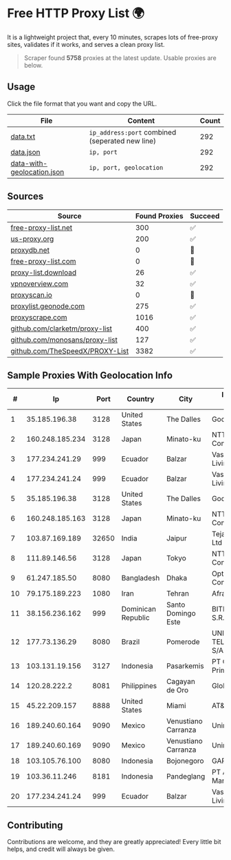 
# Free HTTP Proxy List 🌍

It is a lightweight project that, every 10 minutes, scrapes lots of free-proxy sites, validates if it works, and serves a clean proxy list.


> Scraper found **5758** proxies at the latest update. Usable proxies are below.

## Usage

Click the file format that you want and copy the URL.


|File|Content|Count|
|----|-------|-----|
|[data.txt](https://raw.githubusercontent.com/themiralay/Proxy-List-World/master/data.txt)|`ip_address:port` combined (seperated new line)|292|
|[data.json](https://raw.githubusercontent.com/themiralay/Proxy-List-World/master/data.json)|`ip, port`|292|
|[data-with-geolocation.json](https://raw.githubusercontent.com/themiralay/Proxy-List-World/master/data-with-geolocation.json)|`ip, port, geolocation`|292|

## Sources

|Source|Found Proxies|Succeed|
|------|-------------|-------|
|[free-proxy-list.net](https://free-proxy-list.net)|300|✅|
|[us-proxy.org](https://www.us-proxy.org)|200|✅|
|[proxydb.net](http://proxydb.net)|0|🚫|
|[free-proxy-list.com](https://free-proxy-list.com/?page=&port=&type%5B%5D=http&type%5B%5D=https&up_time=0&search=Search)|0|🚫|
|[proxy-list.download](https://www.proxy-list.download/HTTP)|26|✅|
|[vpnoverview.com](https://vpnoverview.com/privacy/anonymous-browsing/free-proxy-servers)|32|✅|
|[proxyscan.io](https://www.proxyscan.io)|0|🚫|
|[proxylist.geonode.com](https://proxylist.geonode.com/api/proxy-list?limit=300&page=1&sort_by=lastChecked&sort_type=desc&protocols=http,https)|275|✅|
|[proxyscrape.com](https://api.proxyscrape.com/v2/?request=displayproxies&protocol=http&timeout=10000&country=all&ssl=all&anonymity=all)|1016|✅|
|[github.com/clarketm/proxy-list](https://raw.githubusercontent.com/clarketm/proxy-list/master/proxy-list-raw.txt)|400|✅|
|[github.com/monosans/proxy-list](https://raw.githubusercontent.com/monosans/proxy-list/main/proxies/http.txt)|127|✅|
|[github.com/TheSpeedX/PROXY-List](https://raw.githubusercontent.com/TheSpeedX/PROXY-List/master/http.txt)|3382|✅|


## Sample Proxies With Geolocation Info

|#|Ip|Port|Country|City|Internet Service Provider|
|-|--|----|-------|----|-------------------------|
|1|35.185.196.38|3128|United States|The Dalles|Google LLC|
|2|160.248.185.234|3128|Japan|Minato-ku|NTT PC Communications, Inc.|
|3|177.234.241.29|999|Ecuador|Balzar|Vasquez Burgos Livington|
|4|177.234.241.24|999|Ecuador|Balzar|Vasquez Burgos Livington|
|5|35.185.196.38|3128|United States|The Dalles|Google LLC|
|6|160.248.185.163|3128|Japan|Minato-ku|NTT PC Communications, Inc.|
|7|103.87.169.189|32650|India|Jaipur|Tejays Industries Pvt Ltd|
|8|111.89.146.56|3128|Japan|Tokyo|NTT PC Communications, Inc.|
|9|61.247.185.50|8080|Bangladesh|Dhaka|OptiMax Communication Ltd|
|10|79.175.189.223|1080|Iran|Tehran|Afranet|
|11|38.156.236.162|999|Dominican Republic|Santo Domingo Este|BITNET DOMINICANA, S.R.L.|
|12|177.73.136.29|8080|Brazil|Pomerode|UNIFIQUE TELECOMUNICACOES S/A|
|13|103.131.19.156|3127|Indonesia|Pasarkemis|PT Global Media Data Prima|
|14|120.28.222.2|8081|Philippines|Cagayan de Oro|Globe Telecom|
|15|45.22.209.157|8888|United States|Miami|AT&T Services, Inc.|
|16|189.240.60.164|9090|Mexico|Venustiano Carranza|Uninet S.A. de C.V.|
|17|189.240.60.169|9090|Mexico|Venustiano Carranza|Uninet S.A. de C.V.|
|18|103.105.76.100|8080|Indonesia|Bojonegoro|GARUDA|
|19|103.36.11.246|8181|Indonesia|Pandeglang|PT Awinet Global Mandiri|
|20|177.234.241.24|999|Ecuador|Balzar|Vasquez Burgos Livington|



## Contributing

Contributions are welcome, and they are greatly appreciated! Every
little bit helps, and credit will always be given.

